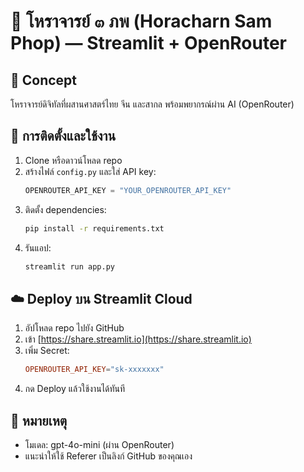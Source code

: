 # 🔮 โหราจารย์ ๓ ภพ (Horacharn Sam Phop) — Streamlit + OpenRouter

## 🧠 Concept
โหราจารย์ดิจิทัลที่ผสานศาสตร์ไทย จีน และสากล พร้อมพยากรณ์ผ่าน AI (OpenRouter)

## 🚀 การติดตั้งและใช้งาน
1. Clone หรือดาวน์โหลด repo
2. สร้างไฟล์ `config.py` และใส่ API key:
   ```python
   OPENROUTER_API_KEY = "YOUR_OPENROUTER_API_KEY"
   ```
3. ติดตั้ง dependencies:
   ```bash
   pip install -r requirements.txt
   ```
4. รันแอป:
   ```bash
   streamlit run app.py
   ```

## ☁️ Deploy บน Streamlit Cloud
1. อัปโหลด repo ไปยัง GitHub
2. เข้า [https://share.streamlit.io](https://share.streamlit.io)
3. เพิ่ม Secret:
   ```toml
   OPENROUTER_API_KEY="sk-xxxxxxx"
   ```
4. กด Deploy แล้วใช้งานได้ทันที

## 🧭 หมายเหตุ
- โมเดล: gpt-4o-mini (ผ่าน OpenRouter)
- แนะนำให้ใช้ Referer เป็นลิงก์ GitHub ของคุณเอง
